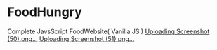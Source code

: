 # FoodHungry
Complete JavsScript FoodWebsite( Vanilla JS )
[Uploading Screenshot (50).png…]()
[Uploading Screenshot (51).png…]()
